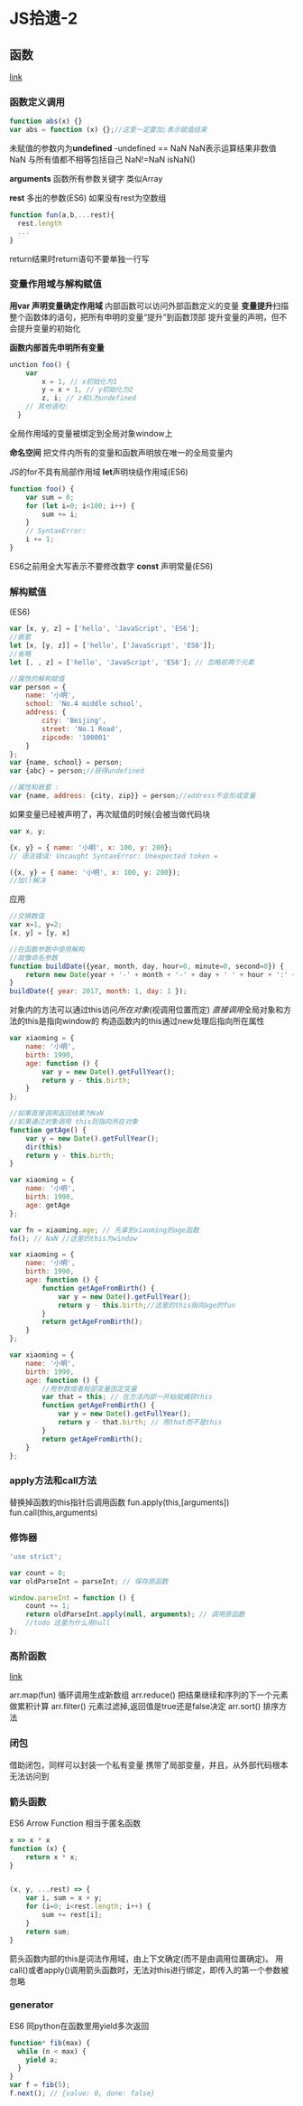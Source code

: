 # JS拾遗-2
## 函数
[link](https://www.liaoxuefeng.com/wiki/001434446689867b27157e896e74d51a89c25cc8b43bdb3000/00143449926746982f181557d9b423f819e89709feabdb4000)

### 函数定义调用
```javascript
function abs(x) {}
var abs = function (x) {};//这里一定要加;表示赋值结束
```
未赋值的参数内为**undefined**
-undefined == NaN
NaN表示运算结果非数值
NaN 与所有值都不相等包括自己 NaN!=NaN
isNaN()

**arguments** 函数所有参数关键字
类似Array

**rest** 多出的参数(ES6)
如果没有rest为空数组
```javascript
function fun(a,b,...rest){
  rest.length
  ...
}
```

return结果时return语句不要单独一行写

### 变量作用域与解构赋值

**用var 声明变量确定作用域**
内部函数可以访问外部函数定义的变量
**变量提升**扫描整个函数体的语句，把所有申明的变量“提升”到函数顶部
提升变量的声明，但不会提升变量的初始化

**函数内部首先申明所有变量**
```javascript
unction foo() {
    var
        x = 1, // x初始化为1
        y = x + 1, // y初始化为2
        z, i; // z和i为undefined
    // 其他语句:
  }
```

全局作用域的变量被绑定到全局对象window上

**命名空间** 把文件内所有的变量和函数声明放在唯一的全局变量内

JS的for不具有局部作用域
**let**声明块级作用域(ES6)

```javascript
function foo() {
    var sum = 0;
    for (let i=0; i<100; i++) {
        sum += i;
    }
    // SyntaxError:
    i += 1;
}
```

ES6之前用全大写表示不要修改数字
**const** 声明常量(ES6)

### 解构赋值

(ES6)

```javascript
var [x, y, z] = ['hello', 'JavaScript', 'ES6'];
//嵌套
let [x, [y, z]] = ['hello', ['JavaScript', 'ES6']];
//省略
let [, , z] = ['hello', 'JavaScript', 'ES6']; // 忽略前两个元素

//属性的解构赋值
var person = {
    name: '小明',
    school: 'No.4 middle school',
    address: {
        city: 'Beijing',
        street: 'No.1 Road',
        zipcode: '100001'
    }
};
var {name, school} = person;
var {abc} = person;//获得undefined

//属性和嵌套 :
var {name, address: {city, zip}} = person;//address不会形成变量

```

如果变量已经被声明了，再次赋值的时候{会被当做代码块
```javascript
var x, y;

{x, y} = { name: '小明', x: 100, y: 200};
// 语法错误: Uncaught SyntaxError: Unexpected token =

({x, y} = { name: '小明', x: 100, y: 200});
//加()解决
```

应用
```javascript
//交换数值
var x=1, y=2;
[x, y] = [y, x]

//在函数参数中使用解构
//就像命名参数
function buildDate({year, month, day, hour=0, minute=0, second=0}) {
    return new Date(year + '-' + month + '-' + day + ' ' + hour + ':' + minute + ':' + second);
}
buildDate({ year: 2017, month: 1, day: 1 });
```

对象内的方法可以通过this访问*所在对象*(视调用位置而定)
*直接调用*全局对象和方法的this是指向window的
构造函数内的this通过new处理后指向所在属性

```javascript
var xiaoming = {
    name: '小明',
    birth: 1990,
    age: function () {
        var y = new Date().getFullYear();
        return y - this.birth;
    }
};

//如果直接调用返回结果为NaN
//如果通过对象调用 this则指向所在对象
function getAge() {
    var y = new Date().getFullYear();
    dir(this)
    return y - this.birth;
}

var xiaoming = {
    name: '小明',
    birth: 1990,
    age: getAge
};

var fn = xiaoming.age; // 先拿到xiaoming的age函数
fn(); // NaN //这里的this为window

var xiaoming = {
    name: '小明',
    birth: 1990,
    age: function () {
        function getAgeFromBirth() {
            var y = new Date().getFullYear();
            return y - this.birth;//这里的this指向age的fun
        }
        return getAgeFromBirth();
    }
};

var xiaoming = {
    name: '小明',
    birth: 1990,
    age: function () {
        //用参数或者局部变量固定变量
        var that = this; // 在方法内部一开始就捕获this
        function getAgeFromBirth() {
            var y = new Date().getFullYear();
            return y - that.birth; // 用that而不是this
        }
        return getAgeFromBirth();
    }
};
```

### apply方法和call方法
替换掉函数的this指针后调用函数
fun.apply(this,\[arguments\])
fun.call(this,arguments)

### 修饰器

```javascript
'use strict';

var count = 0;
var oldParseInt = parseInt; // 保存原函数

window.parseInt = function () {
    count += 1;
    return oldParseInt.apply(null, arguments); // 调用原函数
    //todo 这里为什么用null
};
```

### 高阶函数
[link](https://www.liaoxuefeng.com/wiki/001434446689867b27157e896e74d51a89c25cc8b43bdb3000/001434499355829ead974e550644e2ebd9fd8bb1b0dd721000)

arr.map(fun) 循环调用生成新数组
arr.reduce() 把结果继续和序列的下一个元素做累积计算
arr.filter() 元素过滤掉,返回值是true还是false决定
arr.sort() 排序方法

### 闭包
借助闭包，同样可以封装一个私有变量
携带了局部变量，并且，从外部代码根本无法访问到

### 箭头函数
ES6
Arrow Function
相当于匿名函数

```javascript
x => x * x
function (x) {
    return x * x;
}


(x, y, ...rest) => {
    var i, sum = x + y;
    for (i=0; i<rest.length; i++) {
        sum += rest[i];
    }
    return sum;
}
```

箭头函数内部的this是词法作用域，由上下文确定(而不是由调用位置确定)。
用call()或者apply()调用箭头函数时，无法对this进行绑定，即传入的第一个参数被忽略

### generator
ES6 同python在函数里用yield多次返回
```javascript
function* fib(max) {
  while (n < max) {
    yield a;
  }
}
var f = fib(5);
f.next(); // {value: 0, done: false}
```
